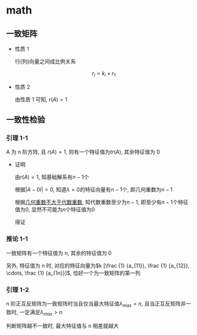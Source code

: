 # math

## 一致矩阵

- 性质 1

  行(列)向量之间成比例关系

  $$r_i = k_i \times r_1$$

- 性质 2

  由性质 1 可知, $r(A) = 1$

## 一致性检验

### 引理 1-1

A 为 n 阶方阵, 且 $r(A)=1$, 则有一个特征值为$tr(A)$, 其余特征值为 0

- 证明

  由$r(A)=1$, 知基础解系有$n-1$个

  根据$|A - 0I| = 0$, 知道$\lambda = 0$的特征向量有$n-1$个, 即几何重数为$n-1$

  根据[几何重数不大于代数重数](http://math.itdiffer.com/multiplicity.html), 知代数重数至少为$n-1$, 即至少有$n-1$个特征值为$0$, 显然不可能为$n$个特征值为$0$

  得证

### 推论 1-1

一致矩阵有一个特征值为 n, 其余的特征值为 0

另外, 特征值为 n 时, 对应的特征向量为$k [\frac {1} {a_{11}}, \frac {1} {a_{12}}, \cdots, \frac {1} {a_{1n}}]$, 恰好一个为一致矩阵的第一列

### 引理 1-2

n 阶正互反矩阵为一致矩阵时当且仅当最大特征值$\lambda_{max} = n$, 且当正互反矩阵非一致时, 一定满足$\lambda_{max} > n$

判断矩阵越不一致时, 最大特征值与 n 相差就越大

